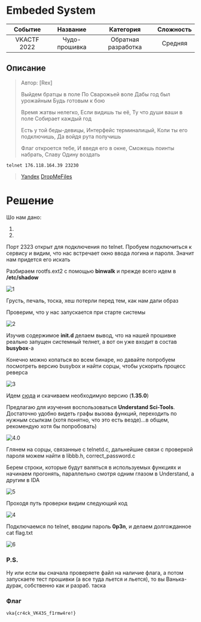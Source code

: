 # Embeded System

|   Cобытие   | Название | Категория | Сложность |
| :---------: | :------: | :-------: | :-------: |
| VKACTF 2022 |  Чудо-прошивка  |  Обратная разработка  |  Средняя  |

## Описание

>Автор: [Rex]
>
>Выйдем братцы в поле
>По Сварожьей воле
>Дабы год был урожайным
>Будь готовым к бою
>
>Время жатвы нелегко,
>Если видишь ты её,
>Ту что души ваши в поле
>Собирает каждый год
>
>Есть у той беды-девицы,
>Интерфейс терминалицый,
>Коли ты его подключишь,
>Да войдя рута получишь
>
>Флаг откроется тебе,
>И введя его в окне,
>Сможешь поинты набрать,
>Славу Одину воздать

``` telnet 176.118.164.39 23230 ```

>[Yandex](https://disk.yandex.ru/d/2ZO85T4NI6hw5w)
[DropMeFiles](https://dropmefiles.com/cpu9C)

# Решение

Шо нам дано:

1)

2)

Порт 2323 открыт для подключения по telnet. Пробуем подключиться к сервису и видим, что нас встречает окно ввода логина и пароля. Значит нам придется его искать

Разбираем rootfs.ext2 с помощью **binwalk** и прежде всего идем в **/etc/shadow** 

![1](1.PNG)

Грусть, печаль, тоска, хеш потерли перед тем, как нам дали образ

Проверим, что у нас запускается при старте системы

![2](2.PNG)

Изучив содержимое **init.d** делаем вывод, что на нашей прошивке реально запущен системный телнет, а вот он уже входит в состав **busybox**-а

Конечно можно копаться во всем бинаре, но давайте попробуем посмотреть версию busybox и найти сорцы, чтобы ускорить процесс реверса

![3](3.PNG)

Идем [сюда](https://www.busybox.net/) и скачиваем необходимую версию (**1.35.0**)

Предлагаю для изучения воспользоваться **Understand Sci-Tools**. Достаточно удобно видеть графы вызова функций, переходить по нужным ссылкам (хотя понятно, что это есть везде)...в общем, рекомендую хотя бы попробовать)

![4.0](4.0.PNG)

Глянем на сорцы, связанные с telnetd.c, дальнейшие связи с проверкой пароля можем найти в libbb.h, correct_password.c

Берем строки, которые будут валяться в используемых функциях и начинаем прогонять, параллельно смотря одним глазом в Understand, а другим в IDA

![5](5.PNG)

Проходя путь проверки видим следующий код

![4](C:\Users\User\Desktop\vkactf2022\rev-3m-embedded-system\solution\4.PNG)

Подключаемся по telnet, вводим пароль **0p3n**, и делаем долгожданное cat flag.txt

![6](6.PNG)

### P.S. 

Ну или если вы сначала проверяете файл на наличие флага, а потом запускаете тест прошивки (а все туда льется и льется), то вы Ванька-дурак, собственно как и разраб. таска

### Флаг

```
vka{cr4ck_VK43S_f1rmw4re!}
```